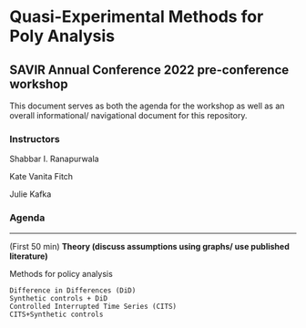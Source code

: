 # Quasi-Experimental Methods for Poly Analysis
## SAVIR Annual Conference 2022 pre-conference workshop

This document serves as both the agenda for the workshop as well as an overall informational/ navigational document for this repository. 

### Instructors
Shabbar I. Ranapurwala

Kate Vanita Fitch

Julie Kafka

### Agenda
____________________________________________________________________
(First 50 min) 
**Theory (discuss assumptions using graphs/ use published literature)**

Methods for policy analysis
```
Difference in Differences (DiD)
Synthetic controls + DiD
Controlled Interrupted Time Series (CITS)
CITS+Synthetic controls
```
